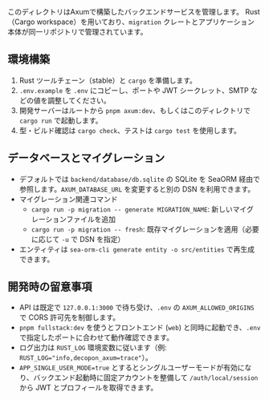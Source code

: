 このディレクトリはAxumで構築したバックエンドサービスを管理します。
Rust（Cargo workspace）を用いており、`migration` クレートとアプリケーション本体が同一リポジトリで管理されています。

## 環境構築
1. Rust ツールチェーン（stable）と `cargo` を準備します。
2. `.env.example` を `.env` にコピーし、ポートや JWT シークレット、SMTP などの値を調整してください。
3. 開発サーバーはルートから `pnpm axum:dev`、もしくはこのディレクトリで `cargo run` で起動します。
4. 型・ビルド確認は `cargo check`、テストは `cargo test` を使用します。

## データベースとマイグレーション
- デフォルトでは `backend/database/db.sqlite` の SQLite を SeaORM 経由で参照します。`AXUM_DATABASE_URL` を変更すると別の DSN を利用できます。
- マイグレーション関連コマンド
  - `cargo run -p migration -- generate MIGRATION_NAME`: 新しいマイグレーションファイルを追加
  - `cargo run -p migration -- fresh`: 既存マイグレーションを適用（必要に応じて `-u` で DSN を指定）
- エンティティは `sea-orm-cli generate entity -o src/entities` で再生成できます。

## 開発時の留意事項
- API は既定で `127.0.0.1:3000` で待ち受け、`.env` の `AXUM_ALLOWED_ORIGINS` で CORS 許可先を制御します。
- `pnpm fullstack:dev` を使うとフロントエンド (`web`) と同時に起動でき、`.env` で指定したポートに合わせて動作確認できます。
- ログ出力は `RUST_LOG` 環境変数に従います（例: `RUST_LOG="info,decopon_axum=trace"`）。
- `APP_SINGLE_USER_MODE=true` とするとシングルユーザーモードが有効になり、バックエンド起動時に固定アカウントを整備して `/auth/local/session` から JWT とプロフィールを取得できます。

